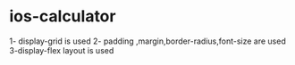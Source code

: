 # ios-calculator
1- display-grid  is used
2- padding ,margin,border-radius,font-size  are used 
3-display-flex layout is used
